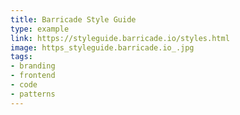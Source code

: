```yaml
---
title: Barricade Style Guide
type: example
link: https://styleguide.barricade.io/styles.html
image: https_styleguide.barricade.io_.jpg
tags:
- branding
- frontend
- code
- patterns
---
```

